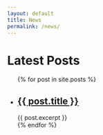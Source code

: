 ```yaml
---
layout: default
title: News
permalink: /news/
---
```

<h1>Latest Posts</h1>

<ul>
{% for post in site.posts %}
<li>
<h2><a href="{{ post.url }}">{{ post.title }}</a></h2>
{{ post.excerpt }}
</li>
{% endfor %}
</ul>
